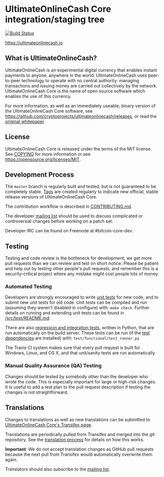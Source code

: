 UltimateOnlineCash Core integration/staging tree
=====================================

[![Build Status](https://travis-ci.org/bitcoin/bitcoin.svg?branch=master)](https://travis-ci.org/bitcoin/bitcoin)

https://ultimateonlinecash.io

What is UltimateOnlineCash?
----------------

UltimateOnlineCash is an experimental digital currency that enables instant payments to
anyone, anywhere in the world. UltimateOnlineCash uses peer-to-peer technology to operate
with no central authority: managing transactions and issuing money are carried
out collectively by the network. UltimateOnlineCash Core is the name of open source
software which enables the use of this currency.

For more information, as well as an immediately useable, binary version of
the UltimateOnlineCash Core software, see https://github.com/cryptoprojects/ultimateonlinecash/releases, or read the
[original whitepaper](https://bitcoincore.org/bitcoin.pdf).

License
-------

UltimateOnlineCash Core is released under the terms of the MIT license. See [COPYING](COPYING) for more
information or see https://opensource.org/licenses/MIT.

Development Process
-------------------

The `master` branch is regularly built and tested, but is not guaranteed to be
completely stable. [Tags](https://github.com/cryptoprojects/ultimateonlinecash/tags) are created
regularly to indicate new official, stable release versions of UltimateOnlineCash Core.

The contribution workflow is described in [CONTRIBUTING.md](CONTRIBUTING.md).

The developer [mailing list](https://lists.linuxfoundation.org/mailman/listinfo/bitcoin-dev)
should be used to discuss complicated or controversial changes before working
on a patch set.

Developer IRC can be found on Freenode at #bitcoin-core-dev.

Testing
-------

Testing and code review is the bottleneck for development; we get more pull
requests than we can review and test on short notice. Please be patient and help out by testing
other people's pull requests, and remember this is a security-critical project where any mistake might cost people
lots of money.

### Automated Testing

Developers are strongly encouraged to write [unit tests](src/test/README.md) for new code, and to
submit new unit tests for old code. Unit tests can be compiled and run
(assuming they weren't disabled in configure) with: `make check`. Further details on running
and extending unit tests can be found in [/src/test/README.md](/src/test/README.md).

There are also [regression and integration tests](/test), written
in Python, that are run automatically on the build server.
These tests can be run (if the [test dependencies](/test) are installed) with: `test/functional/test_runner.py`

The Travis CI system makes sure that every pull request is built for Windows, Linux, and OS X, and that unit/sanity tests are run automatically.

### Manual Quality Assurance (QA) Testing

Changes should be tested by somebody other than the developer who wrote the
code. This is especially important for large or high-risk changes. It is useful
to add a test plan to the pull request description if testing the changes is
not straightforward.

Translations
------------

Changes to translations as well as new translations can be submitted to
[UltimateOnlineCash Core's Transifex page](https://www.transifex.com/projects/p/bitcoin/).

Translations are periodically pulled from Transifex and merged into the git repository. See the
[translation process](doc/translation_process.md) for details on how this works.

**Important**: We do not accept translation changes as GitHub pull requests because the next
pull from Transifex would automatically overwrite them again.

Translators should also subscribe to the [mailing list](https://groups.google.com/forum/#!forum/bitcoin-translators).
